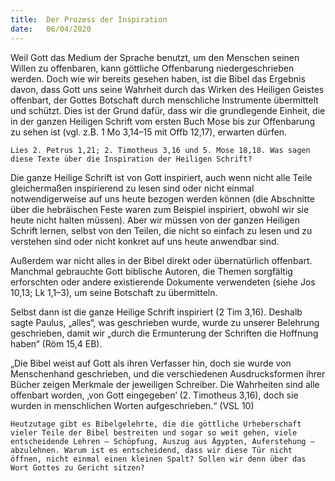 ```yaml
---
title:  Der Prozess der Inspiration
date:   06/04/2020
---
```


Weil Gott das Medium der Sprache benutzt, um den Menschen seinen Willen zu offenbaren, kann göttliche Offenbarung niedergeschrieben werden. Doch wie wir bereits gesehen haben, ist die Bibel das Ergebnis davon, dass Gott uns seine Wahrheit durch das Wirken des Heiligen Geistes offenbart, der Gottes Botschaft durch menschliche Instrumente übermittelt und schützt. Dies ist der Grund dafür, dass wir die grundlegende Einheit, die in der ganzen Heiligen Schrift vom ersten Buch Mose bis zur Offenbarung zu sehen ist (vgl. z.B. 1 Mo 3,14–15 mit Offb 12,17), erwarten dürfen.

`Lies 2. Petrus 1,21; 2. Timotheus 3,16 und 5. Mose 18,18. Was sagen diese Texte über die Inspiration der Heiligen Schrift?`

Die ganze Heilige Schrift ist von Gott inspiriert, auch wenn nicht alle Teile gleichermaßen inspirierend zu lesen sind oder nicht einmal notwendigerweise auf uns heute bezogen werden können (die Abschnitte über die hebräischen Feste waren zum Beispiel inspiriert, obwohl wir sie heute nicht halten müssen). Aber wir müssen von der ganzen Heiligen Schrift lernen, selbst von den Teilen, die nicht so einfach zu lesen und zu verstehen sind oder nicht konkret auf uns heute anwendbar sind.

Außerdem war nicht alles in der Bibel direkt oder übernatürlich offenbart. Manchmal gebrauchte Gott biblische Autoren, die Themen sorgfältig erforschten oder andere existierende Dokumente verwendeten (siehe Jos 10,13; Lk 1,1–3), um seine Botschaft zu übermitteln.

Selbst dann ist die ganze Heilige Schrift inspiriert (2 Tim 3,16). Deshalb sagte Paulus, „alles“, was geschrieben wurde, wurde zu unserer Belehrung geschrieben, damit wir „durch die Ermunterung der Schriften die Hoffnung haben“ (Röm 15,4 EB).

„Die Bibel weist auf Gott als ihren Verfasser hin, doch sie wurde von Menschenhand geschrieben, und die verschiedenen Ausdrucksformen ihrer Bücher zeigen Merkmale der jeweiligen Schreiber. Die Wahrheiten sind alle offenbart worden, ‚von Gott eingegeben‘ (2. Timotheus 3,16), doch sie wurden in menschlichen Worten aufgeschrieben.“ (VSL 10)

`Heutzutage gibt es Bibelgelehrte, die die göttliche Urheberschaft vieler Teile der Bibel bestreiten und sogar so weit gehen, viele entscheidende Lehren – Schöpfung, Auszug aus Ägypten, Auferstehung – abzulehnen. Warum ist es entscheidend, dass wir diese Tür nicht öffnen, nicht einmal einen kleinen Spalt? Sollen wir denn über das Wort Gottes zu Gericht sitzen?`